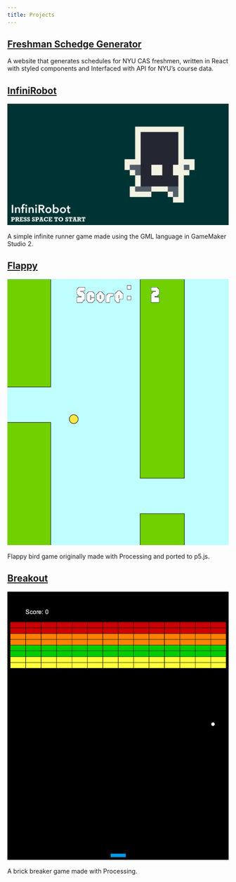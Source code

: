 ```yaml
---
title: Projects
---
```


<section>
	<h2><a href='https://github.com/mapuya19/freshman-schedge-generator' target="_blank">Freshman Schedge Generator</a></h2>
    <!-- <span class="image main">
        <img src="/assets/images/pic02.jpg" alt="" />
    </span> -->
    <p> A website that generates schedules for NYU CAS freshmen, written in React with styled components and Interfaced with API for NYU’s course data.</p>
    <h2><a href='https://mapuya19.itch.io/infinirobot' target="_blank">InfiniRobot</a></h2>
    <span class="image main">
        <img src="/assets/images/InfiniRobot.png" alt="" />
    </span>
    <p> A simple infinite runner game made using the GML language in GameMaker Studio 2.</p>
    <h2><a href='https://www.openprocessing.org/sketch/914170' target="_blank">Flappy</a></h2>
    <span class="image main">
        <img src="/assets/images/flappy.png" alt="" />
    </span>
    <p> Flappy bird game originally made with Processing and ported to p5.js.</p>
    <h2><a href='https://github.com/mapuya19/breakout' target="_blank">Breakout</a></h2>
    <span class="image main">
        <img src="/assets/images/breakout.png" alt="" />
    </span>
    <p> A brick breaker game made with Processing.</p>
</section>
